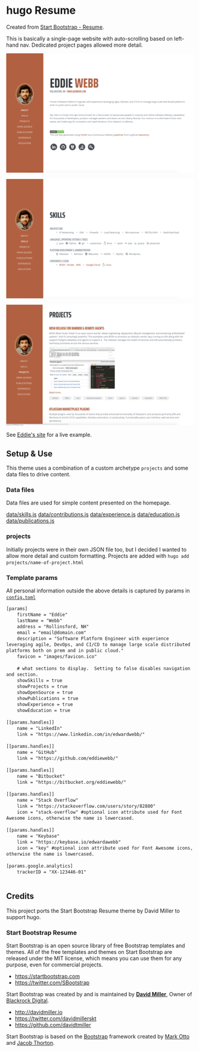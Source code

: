# hugo Resume

Created from [Start Bootstrap - Resume](https://startbootstrap.com/template-overviews/resume/).

This is basically a single-page website with auto-scrolling based on left-hand nav.  Dedicated project pages allowed more detail.

![Sample](images/about.png)

![Sample](images/skills.png)

![Sample](images/projects.png)

See [Eddie's site](https://edwardawebb.com) for a live example.

## Setup & Use

This theme uses a combination of a custom archetype `projects` and some data files to drive content.


### Data files
Data files are used for simple content presented on the homepage.

[data/skills.js](exampleSite/data/skills.js)
[data/contributions.js](exampleSite/data/contributions.js)
[data/experience.js](exampleSite/data/experience.js)
[data/education.js](exampleSite/data/education.js)
[data/publications.js](exampleSite/data/publications.js)

### projects
Initially projects were in their own JSON file too, but I decided I wanted to allow more detail and custom formatting.
Projects are added with `hugo add projects/name-of-project.html`

### Template params

All personal information outside the above details is captured by params in [`config.toml`](exampleSite/config.toml)

```
[params]
    firstName = "Eddie"
    lastName = "Webb"
    address = "Rollinsford, NH"
    email = "email@domain.com"
    description = "Software Platform Engineer with experience leveraging agile, DevOps, and CI/CD to manage large scale distributed platforms both on prem and in public cloud."
    favicon = "images/favicon.ico"

    # what sections to display.  Setting to false disables navigation and section.
    showSkills = true
    showProjects = true
    showOpenSource = true
    showPublications = true
    showExperience = true
    showEducation = true

[[params.handles]]
    name = "LinkedIn"
    link = "https://www.linkedin.com/in/edwardwebb/"

[[params.handles]]
    name = "GitHub"
    link = "https://github.com/eddiewebb/"

[[params.handles]]
    name = "Bitbucket"
    link = "https://bitbucket.org/eddiewebb/"

[[params.handles]]
    name = "Stack Overflow"
    link = "https://stackoverflow.com/users/story/82880"
    icon = "stack-overflow" #optional icon attribute used for Font Awesome icons, otherwise the name is lowercased.

[[params.handles]]
    name = "Keybase"
    link = "https://keybase.io/edwardawebb"
    icon = "key" #optional icon attribute used for Font Awesome icons, otherwise the name is lowercased.

[params.google.analytics]
    trackerID = "XX-123446-01"


```

## Credits

This project ports the Start Bootstrap Resume theme by David Miller to support hugo.

### Start Bootstrap Resume

Start Bootstrap is an open source library of free Bootstrap templates and themes. All of the free templates and themes on Start Bootstrap are released under the MIT license, which means you can use them for any purpose, even for commercial projects.

* https://startbootstrap.com
* https://twitter.com/SBootstrap

Start Bootstrap was created by and is maintained by **[David Miller](http://davidmiller.io/)**, Owner of [Blackrock Digital](http://blackrockdigital.io/).

* http://davidmiller.io
* https://twitter.com/davidmillerskt
* https://github.com/davidtmiller

Start Bootstrap is based on the [Bootstrap](http://getbootstrap.com/) framework created by [Mark Otto](https://twitter.com/mdo) and [Jacob Thorton](https://twitter.com/fat).

